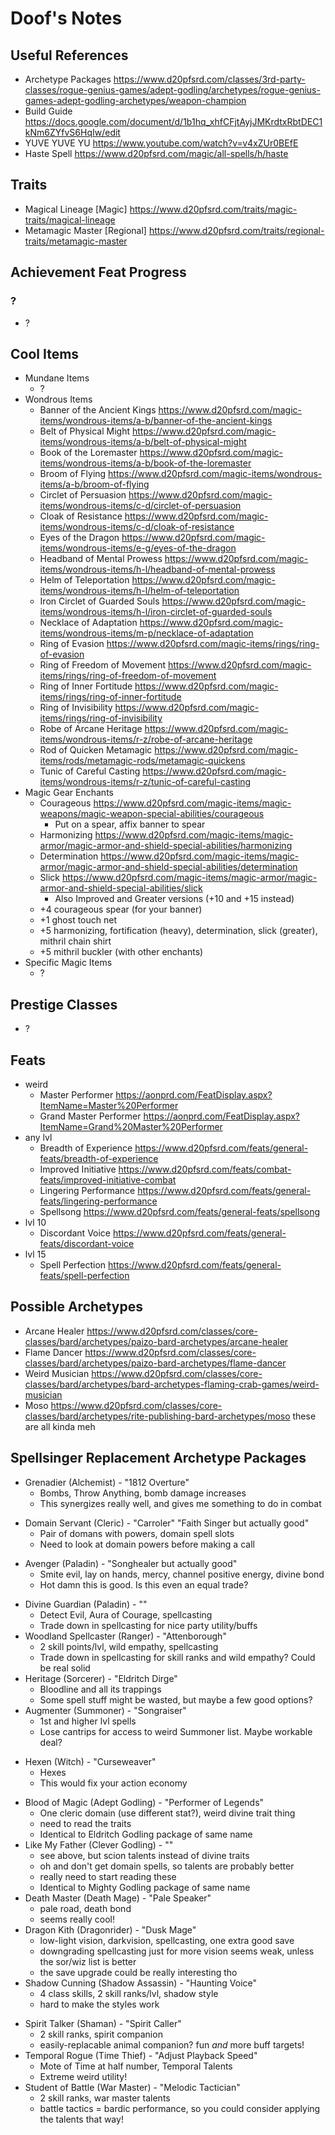 # Doof's Notes
## Useful References
- Archetype Packages https://www.d20pfsrd.com/classes/3rd-party-classes/rogue-genius-games/adept-godling/archetypes/rogue-genius-games-adept-godling-archetypes/weapon-champion
- Build Guide https://docs.google.com/document/d/1b1hq_xhfCFjtAyjJMKrdtxRbtDEC1kNm6ZYfvS6HqIw/edit
- YUVE YUVE YU https://www.youtube.com/watch?v=v4xZUr0BEfE
- Haste Spell https://www.d20pfsrd.com/magic/all-spells/h/haste

## Traits
- Magical Lineage [Magic] https://www.d20pfsrd.com/traits/magic-traits/magical-lineage
- Metamagic Master [Regional] https://www.d20pfsrd.com/traits/regional-traits/metamagic-master

## Achievement Feat Progress
### ?
- ?

## Cool Items
- Mundane Items
    - ?
- Wondrous Items
    - Banner of the Ancient Kings https://www.d20pfsrd.com/magic-items/wondrous-items/a-b/banner-of-the-ancient-kings
    - Belt of Physical Might https://www.d20pfsrd.com/magic-items/wondrous-items/a-b/belt-of-physical-might
    - Book of the Loremaster https://www.d20pfsrd.com/magic-items/wondrous-items/a-b/book-of-the-loremaster
    - Broom of Flying https://www.d20pfsrd.com/magic-items/wondrous-items/a-b/broom-of-flying
    - Circlet of Persuasion https://www.d20pfsrd.com/magic-items/wondrous-items/c-d/circlet-of-persuasion
    - Cloak of Resistance https://www.d20pfsrd.com/magic-items/wondrous-items/c-d/cloak-of-resistance
    - Eyes of the Dragon https://www.d20pfsrd.com/magic-items/wondrous-items/e-g/eyes-of-the-dragon
    - Headband of Mental Prowess https://www.d20pfsrd.com/magic-items/wondrous-items/h-l/headband-of-mental-prowess
    - Helm of Teleportation https://www.d20pfsrd.com/magic-items/wondrous-items/h-l/helm-of-teleportation
    - Iron Circlet of Guarded Souls https://www.d20pfsrd.com/magic-items/wondrous-items/h-l/iron-circlet-of-guarded-souls
    - Necklace of Adaptation https://www.d20pfsrd.com/magic-items/wondrous-items/m-p/necklace-of-adaptation
    - Ring of Evasion https://www.d20pfsrd.com/magic-items/rings/ring-of-evasion
    - Ring of Freedom of Movement https://www.d20pfsrd.com/magic-items/rings/ring-of-freedom-of-movement
    - Ring of Inner Fortitude https://www.d20pfsrd.com/magic-items/rings/ring-of-inner-fortitude
    - Ring of Invisibility https://www.d20pfsrd.com/magic-items/rings/ring-of-invisibility
    - Robe of Arcane Heritage https://www.d20pfsrd.com/magic-items/wondrous-items/r-z/robe-of-arcane-heritage
    - Rod of Quicken Metamagic https://www.d20pfsrd.com/magic-items/rods/metamagic-rods/metamagic-quickens
    - Tunic of Careful Casting https://www.d20pfsrd.com/magic-items/wondrous-items/r-z/tunic-of-careful-casting
- Magic Gear Enchants
    - Courageous https://www.d20pfsrd.com/magic-items/magic-weapons/magic-weapon-special-abilities/courageous
        - Put on a spear, affix banner to spear
    - Harmonizing https://www.d20pfsrd.com/magic-items/magic-armor/magic-armor-and-shield-special-abilities/harmonizing
    - Determination https://www.d20pfsrd.com/magic-items/magic-armor/magic-armor-and-shield-special-abilities/determination
    - Slick https://www.d20pfsrd.com/magic-items/magic-armor/magic-armor-and-shield-special-abilities/slick
        - Also Improved and Greater versions (+10 and +15 instead)
    - +4 courageous spear (for your banner)
    - +1 ghost touch net
    - +5 harmonizing, fortification (heavy), determination, slick (greater), mithril chain shirt
    - +5 mithril buckler (with other enchants)
- Specific Magic Items
    - ?

## Prestige Classes
- ?

## Feats
- weird
    - Master Performer https://aonprd.com/FeatDisplay.aspx?ItemName=Master%20Performer
    - Grand Master Performer https://aonprd.com/FeatDisplay.aspx?ItemName=Grand%20Master%20Performer
- any lvl
    - Breadth of Experience https://www.d20pfsrd.com/feats/general-feats/breadth-of-experience
    <!-- - Flagbearer https://www.d20pfsrd.com/feats/combat-feats/flagbearer-local -->
    - Improved Initiative https://www.d20pfsrd.com/feats/combat-feats/improved-initiative-combat
    - Lingering Performance https://www.d20pfsrd.com/feats/general-feats/lingering-performance
    - Spellsong https://www.d20pfsrd.com/feats/general-feats/spellsong
- lvl 10
    - Discordant Voice https://www.d20pfsrd.com/feats/general-feats/discordant-voice
- lvl 15
    - Spell Perfection https://www.d20pfsrd.com/feats/general-feats/spell-perfection

## Possible Archetypes
- Arcane Healer https://www.d20pfsrd.com/classes/core-classes/bard/archetypes/paizo-bard-archetypes/arcane-healer
- Flame Dancer https://www.d20pfsrd.com/classes/core-classes/bard/archetypes/paizo-bard-archetypes/flame-dancer
- Weird Musician https://www.d20pfsrd.com/classes/core-classes/bard/archetypes/bard-archetypes-flaming-crab-games/weird-musician
- Moso https://www.d20pfsrd.com/classes/core-classes/bard/archetypes/rite-publishing-bard-archetypes/moso
these are all kinda meh

## Spellsinger Replacement Archetype Packages
* Grenadier (Alchemist) - "1812 Overture"
    - Bombs, Throw Anything, bomb damage increases
    - This synergizes really well, and gives me something to do in combat
- Domain Servant (Cleric) - "Carroler" "Faith Singer but actually good"
    - Pair of domans with powers, domain spell slots
    - Need to look at domain powers before making a call
* Avenger (Paladin) - "Songhealer but actually good"
    - Smite evil, lay on hands, mercy, channel positive energy, divine bond
    - Hot damn this is good. Is this even an equal trade?
- Divine Guardian (Paladin) - ""
    - Detect Evil, Aura of Courage, spellcasting
    - Trade down in spellcasting for nice party utility/buffs
- Woodland Spellcaster (Ranger) - "Attenborough"
    - 2 skill points/lvl, wild empathy, spellcasting
    - Trade down in spellcasting for skill ranks and wild empathy? Could be real solid
- Heritage (Sorcerer) - "Eldritch Dirge"
    - Bloodline and all its trappings
    - Some spell stuff might be wasted, but maybe a few good options?
- Augmenter (Summoner) - "Songraiser"
    - 1st and higher lvl spells
    - Lose cantrips for access to weird Summoner list. Maybe workable deal?
* Hexen (Witch) - "Curseweaver"
    - Hexes
    - This would fix your action economy
- Blood of Magic (Adept Godling) - "Performer of Legends"
    - One cleric domain (use different stat?), weird divine trait thing
    - need to read the traits
    - Identical to Eldritch Godling package of same name
- Like My Father (Clever Godling) - ""
    - see above, but scion talents instead of divine traits
    - oh and don't get domain spells, so talents are probably better
    - really need to start reading these
    - Identical to Mighty Godling package of same name
- Death Master (Death Mage) - "Pale Speaker"
    - pale road, death bond
    - seems really cool!
- Dragon Kith (Dragonrider) - "Dusk Mage"
    - low-light vision, darkvision, spellcasting, one extra good save
    - downgrading spellcasting just for more vision seems weak, unless the sor/wiz list is better
    - the save upgrade could be really interesting tho
- Shadow Cunning (Shadow Assassin) - "Haunting Voice"
    - 4 class skills, 2 skill ranks/lvl, shadow style
    - hard to make the styles work
* Spirit Talker (Shaman) - "Spirit Caller"
    - 2 skill ranks, spirit companion
    - easily-replacable animal companion? fun *and* more buff targets!
* Temporal Rogue (Time Thief) - "Adjust Playback Speed"
    - Mote of Time at half number, Temporal Talents
    - Extreme weird utility!
* Student of Battle (War Master) - "Melodic Tactician"
    - 2 skill ranks, war master talents
    - battle tactics = bardic performance, so you could consider applying the talents that way!
